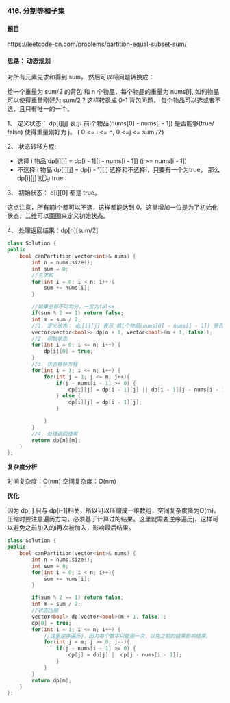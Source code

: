 ### 416. 分割等和子集

#### 题目

https://leetcode-cn.com/problems/partition-equal-subset-sum/

#### 思路： 动态规划

对所有元素先求和得到 sum， 然后可以将问题转换成：

给一个重量为 sum/2 的背包 和 n 个物品，每个物品的重量为 nums[i], 如何物品可以使得重量刚好为 sum/2 ? 这样转换成 0-1 背包问题， 每个物品可以选或者不选，且只有唯一的一个。

1、 定义状态： dp[i][j] 表示 前i个物品(nums[0] - nums[i - 1]) 是否能够(true/ false) 使得重量刚好为 j。 ( 0 <= i <= n, 0 <=j <= sum /2)

2、 状态转移方程: 
- 选择 i 物品 dp[i][j] = dp[i - 1][j - nums[i - 1]] (j >= nums[i - 1])
- 不选择 i 物品 dp[i][j] = dp[i - 1][j]
选择和不选择i，只要有一个为true， 那么 dp[i][j] 就为 true

3、 初始状态： d[i][0] 都是 true。

这点注意，所有前i个都可以不选，这样都能达到 0。这里增加一位是为了初始化状态，二维可以画图来定义初始状态。

4、 处理返回结果：dp[n][sum/2] 


```cpp
class Solution {
public:
    bool canPartition(vector<int>& nums) {
        int n = nums.size();
        int sum = 0;
        //先求和
        for(int i = 0; i < n; i++){
            sum += nums[i];
        }

        //如果总和不可均分，一定为false
        if(sum % 2 == 1) return false;
        int m = sum / 2;
        //1. 定义状态： dp[i][j] 表示 前i个物品(nums[0] - nums[i - 1]) 是否能够(true/ false) 使得重量刚好为 j
        vector<vector<bool>> dp(n + 1, vector<bool>(m + 1, false));
        //2. 初始状态
        for(int i = 0; i <= n; i++) {
            dp[i][0] = true;
        }
        //3. 状态转移方程
        for(int i = 1; i <= n; i++) {
            for(int j = 1; j <= m; j++){
                if(j - nums[i - 1] >= 0) {
                    dp[i][j] = dp[i - 1][j] || dp[i - 1][j - nums[i - 1]];
                } else {
                    dp[i][j] = dp[i - 1][j];
                }

            }
        }
        //4. 处理返回结果
        return dp[n][m]; 
    }
};
```

**复杂度分析**

时间复杂度：O(nm)
空间复杂度：O(nm)

**优化**

因为 dp[i] 只与 dp[i-1]相关，所以可以压缩成一维数组，空间复杂度降为O(m)。
压缩时要注意遍历方向，必须基于计算过的结果。这里就需要逆序遍历j，这样可以避免之前加入的i再次被加入，影响最后结果。

```cpp
class Solution {
public:
    bool canPartition(vector<int>& nums) {
        int n = nums.size();
        int sum = 0;
        for(int i = 0; i < n; i++){
            sum += nums[i];
        }

        if(sum % 2 == 1) return false;
        int m = sum / 2;
        //状态压缩
        vector<bool> dp(vector<bool>(m + 1, false));
        dp[0] = true;
        for(int i = 1; i <= n; i++) {
            //这里逆序遍历j，因为每个数字只能用一次，以免之前的结果影响结果。
            for(int j = m; j >= 0; j--){
                if(j - nums[i - 1] >= 0) {
                    dp[j] = dp[j] || dp[j - nums[i - 1]];
                } 
            }
        }
        return dp[m]; 
    }
};
```